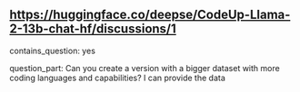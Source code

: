 ## https://huggingface.co/deepse/CodeUp-Llama-2-13b-chat-hf/discussions/1

contains_question: yes

question_part: Can you create a version with a bigger dataset with more coding languages and capabilities? I can provide the data